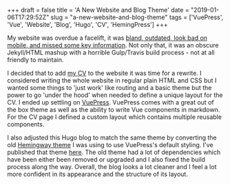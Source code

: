 +++
draft = false
title = 'A New Website and Blog Theme'
date = "2019-01-06T17:29:52Z"
slug = "a-new-website-and-blog-theme"
tags = ['VuePress', 'Vue', 'Website', 'Blog', 'Hugo', 'CV', 'HemingPress']
+++

My website was overdue a facelift, it was [bland, outdated, look bad on mobile, and missed some key information](https://web.archive.org/web/20180422195203/https://arranfrance.com/). Not only that, it was an obscure Jekyll/HTML mashup with a horrible Gulp/Travis build process - not at all friendly to maintain.

I decided that to add [my CV](https://arranfrance.com/cv) to the website it was time for a rewrite. I considered writing the whole website in regular plain HTML and CSS but I wanted some things to 'just work' like routing and a basic theme but the power to go 'under the hood' when needed to define a unique layout for the CV. I ended up settling on [VuePress](https://vuepress.vuejs.org/). VuePress comes with a great out of the box theme as well as the ability to write Vue components in markdown. For the CV page I defined a custom layout which contains multiple reusable components.

I also adjusted this Hugo blog to match the same theme by converting the old [Hemingway theme](https://github.com/arranf/hemingway) I was using to use VuePress's default styling. I've published that theme [here](https://github.com/arranf/HemingPress). The old theme had a lot of dependencies which have been either been removed or upgraded and I also fixed the build process along the way. Overall, the blog looks a lot cleaner and I feel a lot more confident in its appearance and the structure of its layout.